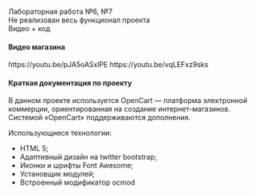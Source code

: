 Лабораторная работа №6, №7<br>
Не реализован весь функционал проекта<br>
Видео + код  <br>

<h4>Видео магазина</h4>
https://youtu.be/pJA5oASxlPE
https://youtu.be/vqLEFxz9sks

<h4>Краткая документация по проекту</h4>
В данном проекте используется OpenCart — платформа электронной коммерции, ориентированная на создание интернет-магазинов. Системой «OpenCart» поддерживаются дополнения.

Использующиеся технологии: 
* HTML 5;
* Адаптивный дизайн на twitter bootstrap;
* Иконки и шрифты Font Awesome;
* Установщик модулей;
* Встроенный модификатор ocmod